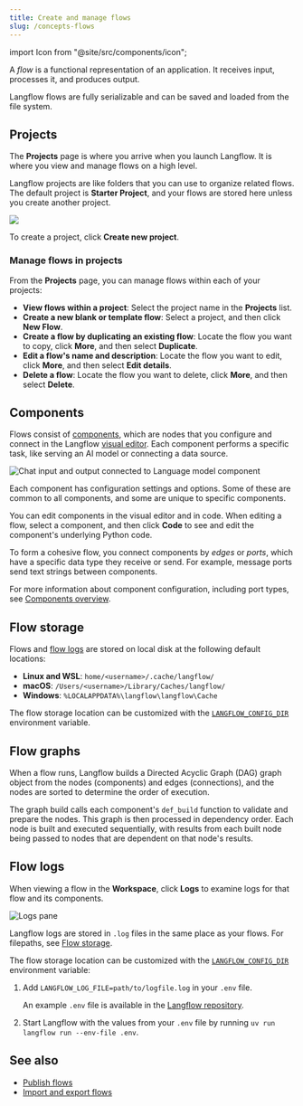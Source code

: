 ```yaml
---
title: Create and manage flows
slug: /concepts-flows
---
```


import Icon from "@site/src/components/icon";

A _flow_ is a functional representation of an application. It receives input, processes it, and produces output.

Langflow flows are fully serializable and can be saved and loaded from the file system.

## Projects

The **Projects** page is where you arrive when you launch Langflow.
It is where you view and manage flows on a high level.

Langflow projects are like folders that you can use to organize related flows.
The default project is **Starter Project**, and your flows are stored here unless you create another project.

![](/img/my-projects.png)

To create a project, click <Icon name="Plus" aria-hidden="true"/> **Create new project**.

### Manage flows in projects

From the **Projects** page, you can manage flows within each of your projects:

* **View flows within a project**: Select the project name in the **Projects** list.
* **Create a new blank or template flow**: Select a project, and then click **New Flow**.
* **Create a flow by duplicating an existing flow**: Locate the flow you want to copy, click <Icon name="Ellipsis" aria-hidden="true" /> **More**, and then select **Duplicate**.
* **Edit a flow's name and description**: Locate the flow you want to edit, click <Icon name="Ellipsis" aria-hidden="true" /> **More**, and then select **Edit details**.
* **Delete a flow**: Locate the flow you want to delete, click <Icon name="Ellipsis" aria-hidden="true" /> **More**, and then select **Delete**.

## Components

Flows consist of [components](/concepts-components), which are nodes that you configure and connect in the Langflow [visual editor](/concepts-overview#visual-editor).
Each component performs a specific task, like serving an AI model or connecting a data source.

![Chat input and output connected to Language model component](/img/connect-component.png)

Each component has configuration settings and options. Some of these are common to all components, and some are unique to specific components.

You can edit components in the visual editor and in code. When editing a flow, select a component, and then click <Icon name="Code" aria-hidden="true"/> **Code** to see and edit the component's underlying Python code.

To form a cohesive flow, you connect components by _edges_ or _ports_, which have a specific data type they receive or send.
For example, message ports send text strings between components.

For more information about component configuration, including port types, see [Components overview](/concepts-components).

## Flow storage

Flows and [flow logs](#flow-logs) are stored on local disk at the following default locations:

- **Linux and WSL**: `home/<username>/.cache/langflow/`
- **macOS**: `/Users/<username>/Library/Caches/langflow/`
- **Windows**: `%LOCALAPPDATA%\langflow\langflow\Cache`

The flow storage location can be customized with the [`LANGFLOW_CONFIG_DIR`](/environment-variables#LANGFLOW_CONFIG_DIR) environment variable.

## Flow graphs

When a flow runs, Langflow builds a Directed Acyclic Graph (DAG) graph object from the nodes (components) and edges (connections), and the nodes are sorted to determine the order of execution.

The graph build calls each component's `def_build` function to validate and prepare the nodes.
This graph is then processed in dependency order.
Each node is built and executed sequentially, with results from each built node being passed to nodes that are dependent on that node's results.

## Flow logs

When viewing a flow in the **Workspace**, click **Logs** to examine logs for that flow and its components.

![Logs pane](/img/logs.png)

Langflow logs are stored in `.log` files in the same place as your flows.
For filepaths, see [Flow storage](/concepts-flows#flow-storage).

The flow storage location can be customized with the [`LANGFLOW_CONFIG_DIR`](/environment-variables#LANGFLOW_CONFIG_DIR) environment variable:

1. Add `LANGFLOW_LOG_FILE=path/to/logfile.log` in your `.env` file.

    An example `.env` file is available in the [Langflow repository](https://github.com/langflow-ai/langflow/blob/main/.env.example).

2. Start Langflow with the values from your `.env` file by running `uv run langflow run --env-file .env`.

## See also

* [Publish flows](/concepts-publish)
* [Import and export flows](/concepts-flows-import)
